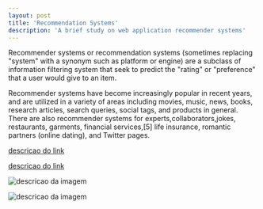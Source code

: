 ```yaml
---
layout: post
title: 'Recommendation Systems'
description: 'A brief study on web application recommender systems'
---
```


Recommender systems or recommendation systems (sometimes replacing "system" with a synonym such as platform or engine) are a subclass of information filtering system that seek to predict the "rating" or "preference" that a user would give to an item. 

Recommender systems have become increasingly popular in recent years, and are utilized in a variety of areas including movies, music, news, books, research articles, search queries, social tags, and products in general. There are also recommender systems for experts,collaborators,jokes, restaurants, garments, financial services,[5] life insurance, romantic partners (online dating), and Twitter pages.

[descricao do link](http://github.com/raphamorim)

<a href="github.com/raphamorim">descricao do link</a>

![descricao da imagem](https://avatars2.githubusercontent.com/u/3630346?v=3&s=460)

<img src="https://avatars2.githubusercontent.com/u/3630346?v=3&s=460" alt="descricao da imagem" />
